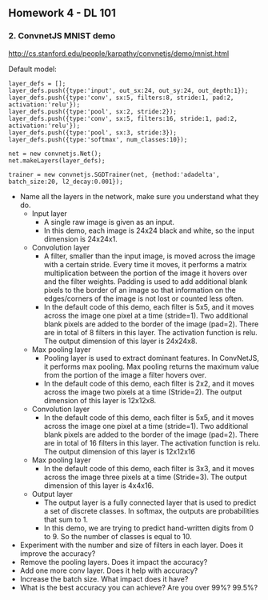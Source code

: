 ## Homework 4 - DL 101

### 2. ConvnetJS MNIST demo
http://cs.stanford.edu/people/karpathy/convnetjs/demo/mnist.html

Default model:  
```
layer_defs = [];
layer_defs.push({type:'input', out_sx:24, out_sy:24, out_depth:1});
layer_defs.push({type:'conv', sx:5, filters:8, stride:1, pad:2, activation:'relu'});
layer_defs.push({type:'pool', sx:2, stride:2});
layer_defs.push({type:'conv', sx:5, filters:16, stride:1, pad:2, activation:'relu'});
layer_defs.push({type:'pool', sx:3, stride:3});
layer_defs.push({type:'softmax', num_classes:10});

net = new convnetjs.Net();
net.makeLayers(layer_defs);

trainer = new convnetjs.SGDTrainer(net, {method:'adadelta', batch_size:20, l2_decay:0.001});
```

* Name all the layers in the network, make sure you understand what they do.
  * Input layer
      * A single raw image is given as an input. 
      * In this demo, each image is 24x24 black and white, so the input dimension is 24x24x1.
  * Convolution layer
    * A filter, smaller than the input image, is moved across the image with a certain stride. Every time it moves, it performs a matrix multiplication between the portion of the image it hovers over and the filter weights. Padding is used to add additional blank pixels to the border of an image so that information on the edges/corners of the image is not lost or counted less often.
    * In the default code of this demo, each filter is 5x5, and it moves across the image one pixel at a time (stride=1). Two additional blank pixels are added to the border of the image (pad=2). There are in total of 8 filters in this layer. The activation function is relu. The output dimension of this layer is 24x24x8.
  * Max pooling layer
    * Pooling layer is used to extract dominant features. In ConvNetJS, it performs max pooling. Max pooling returns the maximum value from the portion of the image a filter hovers over.
    * In the default code of this demo, each filter is 2x2, and it moves across the image two pixels at a time (Stride=2). The output dimension of this layer is 12x12x8.
  * Convolution layer
    * In the default code of this demo, each filter is 5x5, and it moves across the image one pixel at a time (stride=1). Two additional blank pixels are added to the border of the image (pad=2). There are in total of 16 filters in this layer. The activation function is relu. The output dimension of this layer is 12x12x16
  * Max pooling layer
    * In the default code of this demo, each filter is 3x3, and it moves across the image three pixels at a time (Stride=3). The output dimension of this layer is 4x4x16.
  * Output layer
    * The output layer is a fully connected layer that is used to predict a set of discrete classes. In softmax, the outputs are probabilities that sum to 1.
    * In this demo, we are trying to predict hand-written digits from 0 to 9. So the number of classes is equal to 10.
* Experiment with the number and size of filters in each layer. Does it improve the accuracy?
* Remove the pooling layers. Does it impact the accuracy?
* Add one more conv layer. Does it help with accuracy?
* Increase the batch size. What impact does it have?
* What is the best accuracy you can achieve? Are you over 99%? 99.5%?
